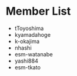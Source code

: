 # Member List
* tToyoshima
* kyamadahoge
* k-okajima
* nhashi
* esm-watanabe
* yashi884
* esm-tkato
